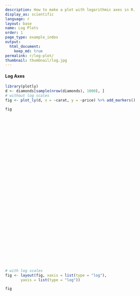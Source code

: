 ```yaml
---
description: How to make a plot with logarithmic axes in R.
display_as: scientific
language: r
layout: base
name: Log Plots
order: 1
page_type: example_index
output:
  html_document:
    keep_md: true
permalink: r/log-plot/
thumbnail: thumbnail/log.jpg
---
```



#### Log Axes


```r
library(plotly)
d <- diamonds[sample(nrow(diamonds), 1000), ]
# without log scales
fig <- plot_ly(d, x = ~carat, y = ~price) %>% add_markers()

fig
```

<div id="htmlwidget-a955b845f76f59e53f90" style="width:672px;height:480px;" class="plotly html-widget"></div>
<script type="application/json" data-for="htmlwidget-a955b845f76f59e53f90">{"x":{"visdat":{"1c4a18d9d05e":["function () ","plotlyVisDat"]},"cur_data":"1c4a18d9d05e","attrs":{"1c4a18d9d05e":{"x":{},"y":{},"alpha_stroke":1,"sizes":[10,100],"spans":[1,20],"type":"scatter","mode":"markers","inherit":true}},"layout":{"margin":{"b":40,"l":60,"t":25,"r":10},"xaxis":{"domain":[0,1],"automargin":true,"title":"carat"},"yaxis":{"domain":[0,1],"automargin":true,"title":"price"},"hovermode":"closest","showlegend":false},"source":"A","config":{"showSendToCloud":false},"data":[{"x":[0.34,0.8,0.57,0.76,0.72,1.04,0.9,0.38,0.47,0.37,0.26,0.31,1.3,1.51,0.41,0.4,0.31,0.4,1.21,0.51,0.54,1.24,0.91,1.53,0.7,1.03,0.52,1,0.59,0.9,1,0.42,0.8,0.25,1.72,0.4,0.32,0.34,1.5,1.01,2.01,0.27,1.01,0.41,1.31,0.26,1.64,1.03,0.9,0.53,1.21,0.41,1.16,0.26,1,0.41,0.28,0.62,0.7,0.28,0.3,0.4,1,0.32,0.28,1.16,0.32,1.15,1.04,0.31,1.5,0.56,0.3,1,1.01,2.02,0.72,1,0.96,0.43,1.51,0.37,1.02,0.41,0.75,0.52,1.07,0.34,0.57,1.09,1.51,0.31,0.3,0.34,1.04,1.21,1.04,0.3,0.27,1.51,0.4,0.23,0.81,2.05,1.01,0.5,0.41,0.4,0.74,0.91,0.24,0.5,0.35,0.57,0.42,1.05,0.58,0.7,0.3,1.01,1,1.11,1.5,0.41,0.97,0.36,0.73,1.5,1.59,1.01,0.72,1,0.91,1.04,1,0.51,0.27,0.75,0.52,0.71,0.41,0.31,1.6,1.01,0.34,0.59,0.31,0.53,0.5,0.46,0.3,1.23,1.53,1.5,0.6,1.02,1.05,1.66,0.7,1.21,3.01,1.24,0.74,1.22,0.38,0.33,0.24,0.41,0.24,0.32,0.91,0.95,0.41,0.46,0.9,0.42,0.41,0.61,0.33,0.35,0.34,0.23,0.51,0.3,0.3,1.01,0.31,0.41,0.24,0.64,0.71,1.01,2.14,0.54,1.52,0.38,2.23,0.5,1.18,0.3,1.02,1.04,1.03,0.6,0.35,0.32,1.01,0.39,0.52,0.46,0.37,1,0.7,0.7,1.52,0.26,1.07,0.4,0.37,0.3,1.5,0.34,0.57,1.03,1,0.76,0.33,1.04,0.59,0.36,0.33,1.5,0.4,0.23,0.91,1.01,0.26,2.02,1.91,0.9,0.34,0.33,1.07,0.23,0.25,0.92,0.5,1.2,0.33,0.93,0.71,0.5,0.3,2.02,1.02,0.53,0.23,0.7,0.33,1.89,0.62,0.32,0.5,0.32,1.21,0.3,0.58,1.07,1.01,0.57,0.42,1,0.51,1.08,1.57,0.58,0.73,0.34,1,1.51,0.52,1.25,0.3,0.46,0.52,0.7,1.51,1.54,0.51,0.23,1.05,0.72,0.38,0.38,0.73,1.14,2.05,1.04,0.81,0.9,0.34,0.7,0.78,0.52,0.32,0.38,0.96,0.53,1.31,1.51,0.71,0.4,0.3,0.9,0.31,2.01,0.36,0.35,0.38,0.29,0.38,0.31,0.51,0.54,0.4,0.53,0.32,0.45,0.7,0.5,0.5,1.01,2.55,0.93,1.2,0.3,1,1.31,0.56,0.53,1.2,0.6,1.57,0.76,1,0.32,0.24,0.61,0.3,0.38,0.71,0.31,0.94,0.3,0.32,1.01,0.36,0.41,2.03,1.01,1.1,1.51,1.22,1.01,0.34,0.36,0.51,0.57,1.13,0.48,1.53,1.83,1.51,0.26,1.35,0.5,1.01,0.41,0.31,0.41,0.33,0.32,0.41,0.71,0.23,1,0.34,1.1,0.7,0.61,1.38,0.71,0.56,0.4,1.71,0.54,0.81,1.62,1.5,0.44,0.5,0.46,0.38,0.3,1,0.31,0.41,0.5,0.54,0.36,0.68,0.4,1.06,0.46,0.41,1.2,0.41,0.3,0.51,0.33,0.73,0.31,0.91,1,0.71,0.4,0.91,0.43,1.2,0.4,0.77,0.92,0.52,1.22,0.81,0.31,1.01,0.52,0.92,1.03,1.29,1.01,0.25,0.23,0.72,2.15,1.77,1.13,1.73,1.01,1.24,1.27,1.52,0.27,0.56,0.57,0.28,0.55,1.22,1.22,0.56,1.01,0.43,1.06,0.71,1.03,0.39,1.56,0.42,0.39,1.01,0.39,0.41,0.62,0.35,1.59,1.51,1.51,1.01,1.09,0.51,0.56,0.39,1,0.32,1.21,1.05,0.31,0.32,0.33,1,0.3,0.7,0.54,0.3,1.36,1.72,2.16,1.72,2.05,0.32,0.64,1.04,0.52,1.01,0.31,0.41,0.93,0.33,0.6,1.77,0.72,0.71,0.3,0.71,0.62,0.41,0.32,0.3,1.01,0.7,1.59,0.67,0.3,0.4,1.2,0.32,1.2,1,1,0.51,1,0.4,1.07,1.05,0.32,2.02,1.51,0.5,0.62,0.56,1.21,0.7,0.55,0.36,0.82,0.5,0.5,1.33,0.57,0.56,0.9,1.14,2.04,0.39,0.4,1.01,0.31,0.43,0.52,1.02,0.4,0.38,0.9,0.35,1.1,1.27,1.02,1.52,0.31,0.66,0.31,0.3,0.55,0.3,1.71,1.71,2,1.37,0.75,1.5,0.32,1.31,0.3,0.91,0.31,0.33,1.19,0.31,1.5,0.51,0.31,0.77,0.91,2.02,0.32,1.18,0.24,0.71,0.7,1.01,0.46,0.81,0.31,0.41,0.32,1.24,1.02,0.71,0.61,0.41,2.02,1.05,1.02,0.72,1.23,1.2,1.01,0.52,1.02,0.41,0.4,1,1.01,1.05,1,0.41,0.26,0.71,0.65,0.7,0.79,0.38,0.72,1.5,1.24,0.75,0.37,2.05,0.31,0.31,0.52,1,0.3,0.27,1.02,1.21,0.32,0.3,1.03,0.52,1.32,0.55,0.38,0.82,0.72,0.3,0.28,0.51,1,0.65,0.3,1.21,1.4,0.52,1.21,1.27,0.28,0.7,0.6,0.32,0.3,2.02,0.38,0.5,0.4,1.71,0.31,0.7,1.19,1.06,1.22,1,1.01,0.41,1.01,0.36,0.76,0.7,0.5,0.61,0.4,0.33,0.32,0.91,1.7,0.34,0.34,0.33,1.54,0.38,1.64,0.4,1.16,0.4,0.47,1.53,0.34,1.07,0.32,0.74,1.07,0.54,0.39,1.27,0.38,1.53,0.91,0.3,2.02,0.41,0.4,1.01,0.31,0.9,0.3,1.05,0.52,0.89,1.24,1.47,1.67,0.6,0.3,0.31,0.3,2.01,0.32,0.5,0.25,0.31,0.32,1.02,0.43,0.73,1.06,0.5,0.78,0.7,0.82,0.94,0.33,0.38,0.31,1,0.55,1.03,0.73,1.12,1.01,1.07,0.34,0.21,0.9,1.05,1,0.97,0.7,1.2,2.06,0.5,1.09,0.53,0.3,0.35,1.01,1.25,1.91,0.53,2.01,0.23,1.2,0.41,1.02,0.52,1.18,0.75,0.5,0.51,0.51,0.71,1.61,0.6,0.3,0.41,0.8,1.55,0.51,1.09,0.35,1.03,0.25,0.5,0.35,0.52,1.03,1.01,0.48,1.01,0.71,2.18,1.29,1.28,0.9,0.53,0.7,0.78,0.53,0.31,0.51,1.52,0.33,1.08,1.2,0.65,0.57,0.78,1.3,1,0.33,0.57,0.51,1.5,0.32,0.62,0.3,0.3,0.3,0.41,0.9,1.18,1.01,0.41,0.58,1.04,0.38,0.56,1,0.33,0.41,1.23,0.63,1.5,1.01,0.3,0.33,1.19,1.02,1.01,0.37,0.41,1,1.02,0.33,0.7,0.5,1.24,0.33,1,0.42,0.42,0.26,0.77,1.02,2.17,0.32,0.35,1.61,0.41,1.01,0.46,0.32,1.51,0.51,1.58,1.6,0.36,1.52,0.84,0.75,1.23,0.35,0.7,1.04,1.15,0.3,0.52,0.31,2.02,0.71,0.46,1.51,0.51,1.01,1.22,0.9,0.51,0.46,0.3,0.54,0.7,0.37,0.7,1.07,0.37,1.02,2.08,1.35,0.9,0.26,0.71,0.23,0.41,1.11,0.3,0.33,0.53,0.53,1.02,0.78,0.57,0.31,0.96,1.5,0.5,1.01,1.05,0.39,0.41,0.24,0.38,1.1,0.3,0.7,2.01,1.2,0.72,0.55,0.9,1.01,0.96,1.52,1.5,0.78,1.56,0.7,0.36,1.55,0.56,1.04,1.04,0.4,0.34,0.5,0.34,0.74,0.77,0.23,0.7,0.41,1,0.41,2.01,0.32,1.09,0.3,0.9,0.7,0.57,1.03,1.01,0.24,0.39,1.05,1.51,0.31,1.2,0.48,0.52,0.4,1.5,2.12,0.7,0.4,0.41,0.82,0.33,0.55,0.51,2],"y":[865,4070,1414,2954,2476,4836,3521,766,1050,746,580,907,6931,12291,836,1053,591,1050,5285,1812,1836,6754,3963,9572,2074,4586,2012,3584,2515,5160,5082,916,4053,472,11455,975,814,537,14105,6089,18607,567,4785,961,5480,508,11305,5378,3701,1607,4879,827,5695,478,6521,1079,429,1700,2617,427,892,882,3713,554,458,5388,561,6530,4752,637,14157,3270,776,7096,6738,11165,2006,5645,3674,874,9069,757,4478,863,3365,1822,7751,803,1800,7238,7848,1046,630,1054,4451,6549,5090,776,544,8706,1279,369,4751,16431,9965,1215,1007,1059,2003,2803,536,1316,669,1865,810,9483,1906,2753,608,2036,3864,5192,9265,863,2357,537,2902,10940,8975,8552,2435,4086,4823,5300,4649,1265,566,2180,1694,2803,899,515,9275,6027,956,1319,977,1335,1565,758,878,3977,6659,15851,2069,6080,4116,10553,2386,9449,18710,5797,2527,5233,653,521,552,1024,336,589,4138,4549,899,1164,4268,1013,1356,2364,1002,718,775,485,2027,1041,658,4604,754,1243,572,1646,3404,4853,18528,1662,15649,1112,12921,984,6112,675,4633,4980,3530,1197,644,591,2108,902,2393,1262,649,4749,3585,2353,9973,597,4105,1158,957,789,8580,805,2164,4054,5798,2491,730,5964,1968,505,824,6687,737,505,3061,7589,599,16386,17509,3669,537,854,4421,530,436,4077,1559,5376,945,4304,3431,1601,911,18117,3451,2293,338,2907,854,17553,1415,449,1980,648,7877,652,1641,4314,5147,1292,843,3991,1687,3861,10447,1597,2519,626,3712,8298,1893,10285,844,874,1617,2066,7034,9171,1349,530,10874,3759,853,933,1395,7042,17138,7049,2375,4707,596,2777,3736,1707,854,969,3690,1721,5446,14733,3217,1173,886,3643,593,14125,537,788,1069,507,870,732,1220,2115,864,1721,449,1297,2595,1000,1197,7528,14351,3988,15185,624,2964,13406,2352,1800,5544,1923,10278,3162,9050,504,432,2248,532,766,2327,687,3394,673,561,5713,851,719,12268,9063,3918,8930,6932,6733,749,824,1071,1173,6670,2102,8095,18525,10497,381,13230,1629,4575,1255,695,844,693,1140,899,3009,434,3690,447,9257,2657,1359,11286,2131,1580,723,8800,1065,2977,13298,9035,1348,1563,1273,525,965,5292,732,1367,1160,1725,810,1924,924,3544,1834,1439,6182,904,473,1130,810,2846,713,4051,6608,2956,667,3881,919,5016,1323,2642,5028,1911,8067,2562,732,4821,1911,4326,4764,7802,5751,576,465,1989,12458,13691,3670,12674,7466,5128,5547,8477,432,1890,2147,612,1149,6071,6531,1287,4672,1008,7123,2511,5710,746,7809,1235,1290,4197,1031,787,2102,552,12157,7018,11565,8212,5143,1312,1441,921,7822,900,7445,2293,489,720,594,5920,475,2858,1994,838,12494,12696,17313,9551,18152,648,1838,6012,1214,4171,489,960,3946,854,1238,10051,2782,2162,911,2839,1101,1161,702,621,5206,2401,8441,2131,500,820,6872,1080,2360,6115,8602,2203,3300,990,8393,5914,828,17141,9417,1009,2243,2318,7318,2487,2030,505,3798,1935,1629,6963,1397,1616,4627,5273,11820,1154,855,6406,544,1235,1152,6797,917,547,3292,706,7074,6396,5195,8001,488,1188,627,608,1401,1013,11032,10096,17600,7319,2821,10019,580,8611,863,4429,982,854,8109,571,10080,1557,698,2086,4642,13655,645,5088,552,2208,3093,4362,1453,3643,826,1026,589,6503,6062,4981,2237,755,10577,4510,5522,2359,10859,5699,6257,2387,4044,738,772,6989,3512,3742,7392,1230,486,2256,1908,2536,3242,978,4228,14372,8257,2102,876,15067,625,462,1802,7114,789,470,9980,9873,842,658,5608,1292,9580,1551,1096,2716,2822,484,476,1227,4390,1708,574,7996,8133,1815,4268,4542,612,2239,2431,599,799,15808,1096,1845,790,7695,537,2234,5439,6548,4831,4166,5999,873,5882,821,2873,2000,1710,2123,807,795,421,4279,11519,574,974,854,14650,685,7739,1092,5799,1050,1086,8095,596,4686,972,2797,7597,1083,718,5588,1112,9971,3463,886,12591,744,1333,4991,879,5373,608,3898,1713,3002,4783,7203,13063,2010,367,789,742,13940,918,1436,525,571,505,4093,1016,2843,8954,1415,3015,1904,3364,4661,1002,705,630,8008,1448,4095,3005,6087,8532,6060,745,386,2972,3293,3164,3129,2633,4890,16603,1966,7281,1874,853,590,3733,7289,10937,1707,11780,530,4838,836,7197,1357,3278,2458,1357,1261,2289,2272,18318,1896,368,1153,3195,8593,1656,4113,984,5624,535,1110,551,1399,3692,5049,2329,5345,2999,16878,6588,5920,3205,1857,2423,3578,3517,914,1268,9576,761,5850,7646,1214,1207,3473,9837,4328,928,2206,1660,7819,576,1927,422,795,552,1110,3954,5617,5457,863,2380,6361,701,1723,3360,615,1153,4408,1760,11154,4166,776,781,6937,5998,4274,995,827,3763,2452,521,2616,1337,4462,772,4036,1179,737,769,2371,5016,13395,477,949,13582,891,6480,1834,702,8836,1875,13037,10483,684,10330,4325,2652,6406,829,2331,4467,3220,776,1273,489,14498,2887,1194,11029,1687,7915,4735,3464,1836,934,1041,1361,2492,820,5539,5405,708,3884,18128,5969,4009,597,2742,400,1079,7503,673,723,1648,886,6169,3763,1571,656,4500,14256,1316,5022,5019,817,727,391,752,4484,886,1973,12968,16256,2482,2277,4147,4191,3312,14293,8736,2759,11047,2445,648,17441,1864,14494,5242,967,1211,1698,1243,2870,2162,680,2310,899,3136,894,16499,936,4670,742,3841,2232,1151,10003,4693,710,1300,4281,12779,914,7294,1279,1675,702,5208,12284,2176,842,1007,4844,743,1551,1708,15096],"type":"scatter","mode":"markers","marker":{"color":"rgba(31,119,180,1)","line":{"color":"rgba(31,119,180,1)"}},"error_y":{"color":"rgba(31,119,180,1)"},"error_x":{"color":"rgba(31,119,180,1)"},"line":{"color":"rgba(31,119,180,1)"},"xaxis":"x","yaxis":"y","frame":null}],"highlight":{"on":"plotly_click","persistent":false,"dynamic":false,"selectize":false,"opacityDim":0.2,"selected":{"opacity":1},"debounce":0},"shinyEvents":["plotly_hover","plotly_click","plotly_selected","plotly_relayout","plotly_brushed","plotly_brushing","plotly_clickannotation","plotly_doubleclick","plotly_deselect","plotly_afterplot","plotly_sunburstclick"],"base_url":"https://plot.ly"},"evals":[],"jsHooks":[]}</script>


```r
# with log scales
fig <- layout(fig, xaxis = list(type = "log"),
       yaxis = list(type = "log"))

fig
```

<div id="htmlwidget-b835eaa3418513854a00" style="width:672px;height:480px;" class="plotly html-widget"></div>
<script type="application/json" data-for="htmlwidget-b835eaa3418513854a00">{"x":{"visdat":{"1c4a18d9d05e":["function () ","plotlyVisDat"]},"cur_data":"1c4a18d9d05e","attrs":{"1c4a18d9d05e":{"x":{},"y":{},"alpha_stroke":1,"sizes":[10,100],"spans":[1,20],"type":"scatter","mode":"markers","inherit":true}},"layout":{"margin":{"b":40,"l":60,"t":25,"r":10},"xaxis":{"domain":[0,1],"automargin":true,"type":"log","title":"carat"},"yaxis":{"domain":[0,1],"automargin":true,"type":"log","title":"price"},"hovermode":"closest","showlegend":false},"source":"A","config":{"showSendToCloud":false},"data":[{"x":[0.34,0.8,0.57,0.76,0.72,1.04,0.9,0.38,0.47,0.37,0.26,0.31,1.3,1.51,0.41,0.4,0.31,0.4,1.21,0.51,0.54,1.24,0.91,1.53,0.7,1.03,0.52,1,0.59,0.9,1,0.42,0.8,0.25,1.72,0.4,0.32,0.34,1.5,1.01,2.01,0.27,1.01,0.41,1.31,0.26,1.64,1.03,0.9,0.53,1.21,0.41,1.16,0.26,1,0.41,0.28,0.62,0.7,0.28,0.3,0.4,1,0.32,0.28,1.16,0.32,1.15,1.04,0.31,1.5,0.56,0.3,1,1.01,2.02,0.72,1,0.96,0.43,1.51,0.37,1.02,0.41,0.75,0.52,1.07,0.34,0.57,1.09,1.51,0.31,0.3,0.34,1.04,1.21,1.04,0.3,0.27,1.51,0.4,0.23,0.81,2.05,1.01,0.5,0.41,0.4,0.74,0.91,0.24,0.5,0.35,0.57,0.42,1.05,0.58,0.7,0.3,1.01,1,1.11,1.5,0.41,0.97,0.36,0.73,1.5,1.59,1.01,0.72,1,0.91,1.04,1,0.51,0.27,0.75,0.52,0.71,0.41,0.31,1.6,1.01,0.34,0.59,0.31,0.53,0.5,0.46,0.3,1.23,1.53,1.5,0.6,1.02,1.05,1.66,0.7,1.21,3.01,1.24,0.74,1.22,0.38,0.33,0.24,0.41,0.24,0.32,0.91,0.95,0.41,0.46,0.9,0.42,0.41,0.61,0.33,0.35,0.34,0.23,0.51,0.3,0.3,1.01,0.31,0.41,0.24,0.64,0.71,1.01,2.14,0.54,1.52,0.38,2.23,0.5,1.18,0.3,1.02,1.04,1.03,0.6,0.35,0.32,1.01,0.39,0.52,0.46,0.37,1,0.7,0.7,1.52,0.26,1.07,0.4,0.37,0.3,1.5,0.34,0.57,1.03,1,0.76,0.33,1.04,0.59,0.36,0.33,1.5,0.4,0.23,0.91,1.01,0.26,2.02,1.91,0.9,0.34,0.33,1.07,0.23,0.25,0.92,0.5,1.2,0.33,0.93,0.71,0.5,0.3,2.02,1.02,0.53,0.23,0.7,0.33,1.89,0.62,0.32,0.5,0.32,1.21,0.3,0.58,1.07,1.01,0.57,0.42,1,0.51,1.08,1.57,0.58,0.73,0.34,1,1.51,0.52,1.25,0.3,0.46,0.52,0.7,1.51,1.54,0.51,0.23,1.05,0.72,0.38,0.38,0.73,1.14,2.05,1.04,0.81,0.9,0.34,0.7,0.78,0.52,0.32,0.38,0.96,0.53,1.31,1.51,0.71,0.4,0.3,0.9,0.31,2.01,0.36,0.35,0.38,0.29,0.38,0.31,0.51,0.54,0.4,0.53,0.32,0.45,0.7,0.5,0.5,1.01,2.55,0.93,1.2,0.3,1,1.31,0.56,0.53,1.2,0.6,1.57,0.76,1,0.32,0.24,0.61,0.3,0.38,0.71,0.31,0.94,0.3,0.32,1.01,0.36,0.41,2.03,1.01,1.1,1.51,1.22,1.01,0.34,0.36,0.51,0.57,1.13,0.48,1.53,1.83,1.51,0.26,1.35,0.5,1.01,0.41,0.31,0.41,0.33,0.32,0.41,0.71,0.23,1,0.34,1.1,0.7,0.61,1.38,0.71,0.56,0.4,1.71,0.54,0.81,1.62,1.5,0.44,0.5,0.46,0.38,0.3,1,0.31,0.41,0.5,0.54,0.36,0.68,0.4,1.06,0.46,0.41,1.2,0.41,0.3,0.51,0.33,0.73,0.31,0.91,1,0.71,0.4,0.91,0.43,1.2,0.4,0.77,0.92,0.52,1.22,0.81,0.31,1.01,0.52,0.92,1.03,1.29,1.01,0.25,0.23,0.72,2.15,1.77,1.13,1.73,1.01,1.24,1.27,1.52,0.27,0.56,0.57,0.28,0.55,1.22,1.22,0.56,1.01,0.43,1.06,0.71,1.03,0.39,1.56,0.42,0.39,1.01,0.39,0.41,0.62,0.35,1.59,1.51,1.51,1.01,1.09,0.51,0.56,0.39,1,0.32,1.21,1.05,0.31,0.32,0.33,1,0.3,0.7,0.54,0.3,1.36,1.72,2.16,1.72,2.05,0.32,0.64,1.04,0.52,1.01,0.31,0.41,0.93,0.33,0.6,1.77,0.72,0.71,0.3,0.71,0.62,0.41,0.32,0.3,1.01,0.7,1.59,0.67,0.3,0.4,1.2,0.32,1.2,1,1,0.51,1,0.4,1.07,1.05,0.32,2.02,1.51,0.5,0.62,0.56,1.21,0.7,0.55,0.36,0.82,0.5,0.5,1.33,0.57,0.56,0.9,1.14,2.04,0.39,0.4,1.01,0.31,0.43,0.52,1.02,0.4,0.38,0.9,0.35,1.1,1.27,1.02,1.52,0.31,0.66,0.31,0.3,0.55,0.3,1.71,1.71,2,1.37,0.75,1.5,0.32,1.31,0.3,0.91,0.31,0.33,1.19,0.31,1.5,0.51,0.31,0.77,0.91,2.02,0.32,1.18,0.24,0.71,0.7,1.01,0.46,0.81,0.31,0.41,0.32,1.24,1.02,0.71,0.61,0.41,2.02,1.05,1.02,0.72,1.23,1.2,1.01,0.52,1.02,0.41,0.4,1,1.01,1.05,1,0.41,0.26,0.71,0.65,0.7,0.79,0.38,0.72,1.5,1.24,0.75,0.37,2.05,0.31,0.31,0.52,1,0.3,0.27,1.02,1.21,0.32,0.3,1.03,0.52,1.32,0.55,0.38,0.82,0.72,0.3,0.28,0.51,1,0.65,0.3,1.21,1.4,0.52,1.21,1.27,0.28,0.7,0.6,0.32,0.3,2.02,0.38,0.5,0.4,1.71,0.31,0.7,1.19,1.06,1.22,1,1.01,0.41,1.01,0.36,0.76,0.7,0.5,0.61,0.4,0.33,0.32,0.91,1.7,0.34,0.34,0.33,1.54,0.38,1.64,0.4,1.16,0.4,0.47,1.53,0.34,1.07,0.32,0.74,1.07,0.54,0.39,1.27,0.38,1.53,0.91,0.3,2.02,0.41,0.4,1.01,0.31,0.9,0.3,1.05,0.52,0.89,1.24,1.47,1.67,0.6,0.3,0.31,0.3,2.01,0.32,0.5,0.25,0.31,0.32,1.02,0.43,0.73,1.06,0.5,0.78,0.7,0.82,0.94,0.33,0.38,0.31,1,0.55,1.03,0.73,1.12,1.01,1.07,0.34,0.21,0.9,1.05,1,0.97,0.7,1.2,2.06,0.5,1.09,0.53,0.3,0.35,1.01,1.25,1.91,0.53,2.01,0.23,1.2,0.41,1.02,0.52,1.18,0.75,0.5,0.51,0.51,0.71,1.61,0.6,0.3,0.41,0.8,1.55,0.51,1.09,0.35,1.03,0.25,0.5,0.35,0.52,1.03,1.01,0.48,1.01,0.71,2.18,1.29,1.28,0.9,0.53,0.7,0.78,0.53,0.31,0.51,1.52,0.33,1.08,1.2,0.65,0.57,0.78,1.3,1,0.33,0.57,0.51,1.5,0.32,0.62,0.3,0.3,0.3,0.41,0.9,1.18,1.01,0.41,0.58,1.04,0.38,0.56,1,0.33,0.41,1.23,0.63,1.5,1.01,0.3,0.33,1.19,1.02,1.01,0.37,0.41,1,1.02,0.33,0.7,0.5,1.24,0.33,1,0.42,0.42,0.26,0.77,1.02,2.17,0.32,0.35,1.61,0.41,1.01,0.46,0.32,1.51,0.51,1.58,1.6,0.36,1.52,0.84,0.75,1.23,0.35,0.7,1.04,1.15,0.3,0.52,0.31,2.02,0.71,0.46,1.51,0.51,1.01,1.22,0.9,0.51,0.46,0.3,0.54,0.7,0.37,0.7,1.07,0.37,1.02,2.08,1.35,0.9,0.26,0.71,0.23,0.41,1.11,0.3,0.33,0.53,0.53,1.02,0.78,0.57,0.31,0.96,1.5,0.5,1.01,1.05,0.39,0.41,0.24,0.38,1.1,0.3,0.7,2.01,1.2,0.72,0.55,0.9,1.01,0.96,1.52,1.5,0.78,1.56,0.7,0.36,1.55,0.56,1.04,1.04,0.4,0.34,0.5,0.34,0.74,0.77,0.23,0.7,0.41,1,0.41,2.01,0.32,1.09,0.3,0.9,0.7,0.57,1.03,1.01,0.24,0.39,1.05,1.51,0.31,1.2,0.48,0.52,0.4,1.5,2.12,0.7,0.4,0.41,0.82,0.33,0.55,0.51,2],"y":[865,4070,1414,2954,2476,4836,3521,766,1050,746,580,907,6931,12291,836,1053,591,1050,5285,1812,1836,6754,3963,9572,2074,4586,2012,3584,2515,5160,5082,916,4053,472,11455,975,814,537,14105,6089,18607,567,4785,961,5480,508,11305,5378,3701,1607,4879,827,5695,478,6521,1079,429,1700,2617,427,892,882,3713,554,458,5388,561,6530,4752,637,14157,3270,776,7096,6738,11165,2006,5645,3674,874,9069,757,4478,863,3365,1822,7751,803,1800,7238,7848,1046,630,1054,4451,6549,5090,776,544,8706,1279,369,4751,16431,9965,1215,1007,1059,2003,2803,536,1316,669,1865,810,9483,1906,2753,608,2036,3864,5192,9265,863,2357,537,2902,10940,8975,8552,2435,4086,4823,5300,4649,1265,566,2180,1694,2803,899,515,9275,6027,956,1319,977,1335,1565,758,878,3977,6659,15851,2069,6080,4116,10553,2386,9449,18710,5797,2527,5233,653,521,552,1024,336,589,4138,4549,899,1164,4268,1013,1356,2364,1002,718,775,485,2027,1041,658,4604,754,1243,572,1646,3404,4853,18528,1662,15649,1112,12921,984,6112,675,4633,4980,3530,1197,644,591,2108,902,2393,1262,649,4749,3585,2353,9973,597,4105,1158,957,789,8580,805,2164,4054,5798,2491,730,5964,1968,505,824,6687,737,505,3061,7589,599,16386,17509,3669,537,854,4421,530,436,4077,1559,5376,945,4304,3431,1601,911,18117,3451,2293,338,2907,854,17553,1415,449,1980,648,7877,652,1641,4314,5147,1292,843,3991,1687,3861,10447,1597,2519,626,3712,8298,1893,10285,844,874,1617,2066,7034,9171,1349,530,10874,3759,853,933,1395,7042,17138,7049,2375,4707,596,2777,3736,1707,854,969,3690,1721,5446,14733,3217,1173,886,3643,593,14125,537,788,1069,507,870,732,1220,2115,864,1721,449,1297,2595,1000,1197,7528,14351,3988,15185,624,2964,13406,2352,1800,5544,1923,10278,3162,9050,504,432,2248,532,766,2327,687,3394,673,561,5713,851,719,12268,9063,3918,8930,6932,6733,749,824,1071,1173,6670,2102,8095,18525,10497,381,13230,1629,4575,1255,695,844,693,1140,899,3009,434,3690,447,9257,2657,1359,11286,2131,1580,723,8800,1065,2977,13298,9035,1348,1563,1273,525,965,5292,732,1367,1160,1725,810,1924,924,3544,1834,1439,6182,904,473,1130,810,2846,713,4051,6608,2956,667,3881,919,5016,1323,2642,5028,1911,8067,2562,732,4821,1911,4326,4764,7802,5751,576,465,1989,12458,13691,3670,12674,7466,5128,5547,8477,432,1890,2147,612,1149,6071,6531,1287,4672,1008,7123,2511,5710,746,7809,1235,1290,4197,1031,787,2102,552,12157,7018,11565,8212,5143,1312,1441,921,7822,900,7445,2293,489,720,594,5920,475,2858,1994,838,12494,12696,17313,9551,18152,648,1838,6012,1214,4171,489,960,3946,854,1238,10051,2782,2162,911,2839,1101,1161,702,621,5206,2401,8441,2131,500,820,6872,1080,2360,6115,8602,2203,3300,990,8393,5914,828,17141,9417,1009,2243,2318,7318,2487,2030,505,3798,1935,1629,6963,1397,1616,4627,5273,11820,1154,855,6406,544,1235,1152,6797,917,547,3292,706,7074,6396,5195,8001,488,1188,627,608,1401,1013,11032,10096,17600,7319,2821,10019,580,8611,863,4429,982,854,8109,571,10080,1557,698,2086,4642,13655,645,5088,552,2208,3093,4362,1453,3643,826,1026,589,6503,6062,4981,2237,755,10577,4510,5522,2359,10859,5699,6257,2387,4044,738,772,6989,3512,3742,7392,1230,486,2256,1908,2536,3242,978,4228,14372,8257,2102,876,15067,625,462,1802,7114,789,470,9980,9873,842,658,5608,1292,9580,1551,1096,2716,2822,484,476,1227,4390,1708,574,7996,8133,1815,4268,4542,612,2239,2431,599,799,15808,1096,1845,790,7695,537,2234,5439,6548,4831,4166,5999,873,5882,821,2873,2000,1710,2123,807,795,421,4279,11519,574,974,854,14650,685,7739,1092,5799,1050,1086,8095,596,4686,972,2797,7597,1083,718,5588,1112,9971,3463,886,12591,744,1333,4991,879,5373,608,3898,1713,3002,4783,7203,13063,2010,367,789,742,13940,918,1436,525,571,505,4093,1016,2843,8954,1415,3015,1904,3364,4661,1002,705,630,8008,1448,4095,3005,6087,8532,6060,745,386,2972,3293,3164,3129,2633,4890,16603,1966,7281,1874,853,590,3733,7289,10937,1707,11780,530,4838,836,7197,1357,3278,2458,1357,1261,2289,2272,18318,1896,368,1153,3195,8593,1656,4113,984,5624,535,1110,551,1399,3692,5049,2329,5345,2999,16878,6588,5920,3205,1857,2423,3578,3517,914,1268,9576,761,5850,7646,1214,1207,3473,9837,4328,928,2206,1660,7819,576,1927,422,795,552,1110,3954,5617,5457,863,2380,6361,701,1723,3360,615,1153,4408,1760,11154,4166,776,781,6937,5998,4274,995,827,3763,2452,521,2616,1337,4462,772,4036,1179,737,769,2371,5016,13395,477,949,13582,891,6480,1834,702,8836,1875,13037,10483,684,10330,4325,2652,6406,829,2331,4467,3220,776,1273,489,14498,2887,1194,11029,1687,7915,4735,3464,1836,934,1041,1361,2492,820,5539,5405,708,3884,18128,5969,4009,597,2742,400,1079,7503,673,723,1648,886,6169,3763,1571,656,4500,14256,1316,5022,5019,817,727,391,752,4484,886,1973,12968,16256,2482,2277,4147,4191,3312,14293,8736,2759,11047,2445,648,17441,1864,14494,5242,967,1211,1698,1243,2870,2162,680,2310,899,3136,894,16499,936,4670,742,3841,2232,1151,10003,4693,710,1300,4281,12779,914,7294,1279,1675,702,5208,12284,2176,842,1007,4844,743,1551,1708,15096],"type":"scatter","mode":"markers","marker":{"color":"rgba(31,119,180,1)","line":{"color":"rgba(31,119,180,1)"}},"error_y":{"color":"rgba(31,119,180,1)"},"error_x":{"color":"rgba(31,119,180,1)"},"line":{"color":"rgba(31,119,180,1)"},"xaxis":"x","yaxis":"y","frame":null}],"highlight":{"on":"plotly_click","persistent":false,"dynamic":false,"selectize":false,"opacityDim":0.2,"selected":{"opacity":1},"debounce":0},"shinyEvents":["plotly_hover","plotly_click","plotly_selected","plotly_relayout","plotly_brushed","plotly_brushing","plotly_clickannotation","plotly_doubleclick","plotly_deselect","plotly_afterplot","plotly_sunburstclick"],"base_url":"https://plot.ly"},"evals":[],"jsHooks":[]}</script>
